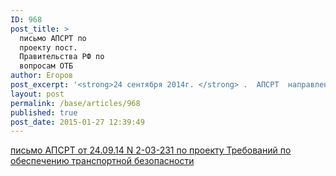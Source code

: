 ```yaml
---
ID: 968
post_title: >
  письмо АПСРТ по
  проекту пост.
  Правительства РФ по
  вопросам ОТБ
author: Егоров
post_excerpt: '<strong>24 сентября 2014г. </strong> .  АПСРТ  направлено письмо  в Минэкономразвития   России  за N 2-03-231 по его обращению с замечаниями и предложениями по подготовленному Минтрансом России уточненному проекту постановления Правительства РФ «Об утверждении Требований по обеспечению транспортной безопасности (в том числе требования к антитеррористической защищенности объектов (территорий), учитывающих уровни безопасности для различных категорий объектов транспортной инфраструктуры и транспортных средств морского и речного транспорта, включая Особенности исполнения Требований по обеспечению транспортной безопасности при создании, эксплуатации и использовании во внутренних морских водах, в территориальном море, исключительной экономической зоне, на континентальном шельфе Российской Федерации установок и сооружений, создаваемых на основе морской плавучей (передвижной) платформы». '
layout: post
permalink: /base/articles/968
published: true
post_date: 2015-01-27 12:39:49
---
```

<a href="http://www.apsrt.ru/wp-content/uploads/2015/01/письмо-АПСРТ-от-24.09.14-N-2-03-231-по-проекту-Требований-по-обеспечению-транспортной-безопасности.rtf">письмо АПСРТ от 24.09.14 N 2-03-231 по проекту Требований по обеспечению транспортной безопасности</a>